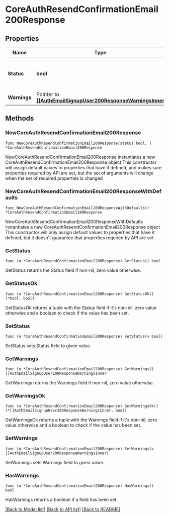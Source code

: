 # CoreAuthResendConfirmationEmail200Response

## Properties

Name | Type | Description | Notes
------------ | ------------- | ------------- | -------------
**Status** | **bool** | True if the confirmation email was sent, false otherwise. | [default to null]
**Warnings** | Pointer to [**[]AuthEmailSignupUser200ResponseWarningsInner**](AuthEmailSignupUser200ResponseWarningsInner.md) |  | [optional] 

## Methods

### NewCoreAuthResendConfirmationEmail200Response

`func NewCoreAuthResendConfirmationEmail200Response(status bool, ) *CoreAuthResendConfirmationEmail200Response`

NewCoreAuthResendConfirmationEmail200Response instantiates a new CoreAuthResendConfirmationEmail200Response object
This constructor will assign default values to properties that have it defined,
and makes sure properties required by API are set, but the set of arguments
will change when the set of required properties is changed

### NewCoreAuthResendConfirmationEmail200ResponseWithDefaults

`func NewCoreAuthResendConfirmationEmail200ResponseWithDefaults() *CoreAuthResendConfirmationEmail200Response`

NewCoreAuthResendConfirmationEmail200ResponseWithDefaults instantiates a new CoreAuthResendConfirmationEmail200Response object
This constructor will only assign default values to properties that have it defined,
but it doesn't guarantee that properties required by API are set

### GetStatus

`func (o *CoreAuthResendConfirmationEmail200Response) GetStatus() bool`

GetStatus returns the Status field if non-nil, zero value otherwise.

### GetStatusOk

`func (o *CoreAuthResendConfirmationEmail200Response) GetStatusOk() (*bool, bool)`

GetStatusOk returns a tuple with the Status field if it's non-nil, zero value otherwise
and a boolean to check if the value has been set.

### SetStatus

`func (o *CoreAuthResendConfirmationEmail200Response) SetStatus(v bool)`

SetStatus sets Status field to given value.


### GetWarnings

`func (o *CoreAuthResendConfirmationEmail200Response) GetWarnings() []AuthEmailSignupUser200ResponseWarningsInner`

GetWarnings returns the Warnings field if non-nil, zero value otherwise.

### GetWarningsOk

`func (o *CoreAuthResendConfirmationEmail200Response) GetWarningsOk() (*[]AuthEmailSignupUser200ResponseWarningsInner, bool)`

GetWarningsOk returns a tuple with the Warnings field if it's non-nil, zero value otherwise
and a boolean to check if the value has been set.

### SetWarnings

`func (o *CoreAuthResendConfirmationEmail200Response) SetWarnings(v []AuthEmailSignupUser200ResponseWarningsInner)`

SetWarnings sets Warnings field to given value.

### HasWarnings

`func (o *CoreAuthResendConfirmationEmail200Response) HasWarnings() bool`

HasWarnings returns a boolean if a field has been set.


[[Back to Model list]](../README.md#documentation-for-models) [[Back to API list]](../README.md#documentation-for-api-endpoints) [[Back to README]](../README.md)


